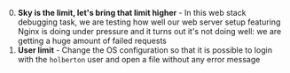 0. **Sky is the limit, let's bring that limit higher** - In this web stack debugging task, we are testing how well our web server setup featuring Nginx is doing under pressure and it turns out it's not doing well: we are getting a huge amount of failed requests
1. **User limit** - Change the OS configuration so that it is possible to login with the `holberton` user and open a file without any error message
